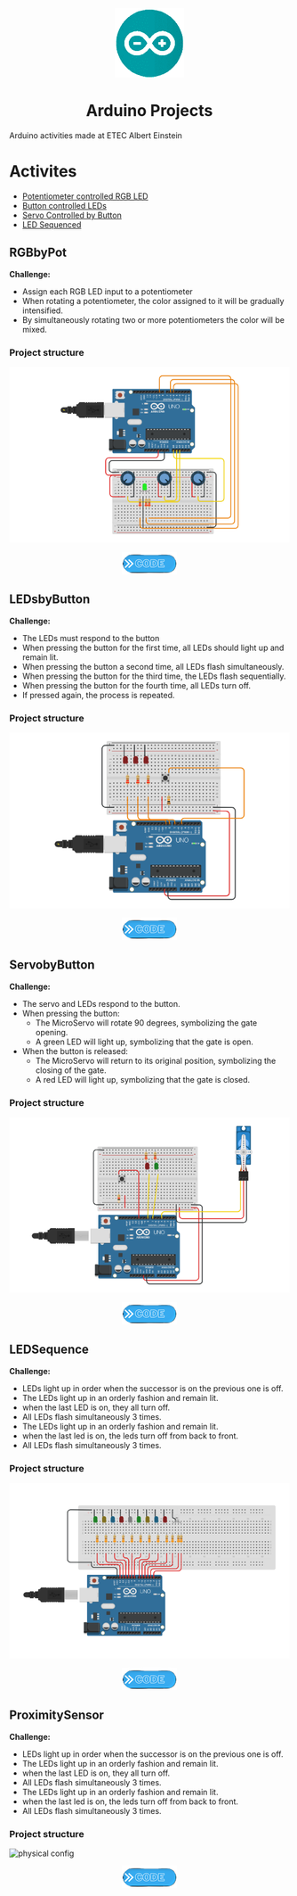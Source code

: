 <p align="center">
  <img src="Arduino_IDE_Logo.png" />
</p>
<h1 align="center">Arduino Projects</h1>

Arduino activities made at ETEC Albert Einstein

Activites
=================
<!--ts-->
   * [Potentiometer controlled RGB LED](#RGBbyPot)
   * [Button controlled LEDs](#LEDsbyButton)
   * [Servo Controlled by Button](#ServobyButton)
   * [LED Sequenced](#LEDSequence)
<!--te-->
## RGBbyPot
**Challenge:**
* Assign each RGB LED input to a potentiometer 
* When rotating a potentiometer, the color assigned to it will be gradually intensified.
* By simultaneously rotating two or more potentiometers the color will be mixed.

### Project structure
![physical config](RGBbyPot/RGBbyPot.png)
>
<p align="center"> 
  <a href="https://github.com/VictorL-Santos/TinkerCadProjects/blob/main/RGBbyPot/Code.ino"><img src="button.png"></a>
</p>

## LEDsbyButton
**Challenge:**
* The LEDs must respond to the button
* When pressing the button for the first time, all LEDs should light up and remain lit.
* When pressing the button a second time, all LEDs flash simultaneously.
* When pressing the button for the third time, the LEDs flash sequentially.
* When pressing the button for the fourth time, all LEDs turn off.
* If pressed again, the process is repeated.

### Project structure
![physical config](LEDsByButton/LEDbyButton.png)
>
<p align="center"> 
  <a href="https://github.com/VictorL-Santos/TinkerCadProjects/blob/main/LEDsByButton/Code.ino"><img src="button.png"></a>
</p>

## ServobyButton
**Challenge:**
* The servo and LEDs respond to the button.
* When pressing the button:
  * The MicroServo will rotate 90 degrees, symbolizing the gate opening.
  * A green LED will light up, symbolizing that the gate is open.
* When the button is released:
  * The MicroServo will return to its original position, symbolizing the closing of the gate.
  * A red LED will light up, symbolizing that the gate is closed.

### Project structure
![physical config](ServobyButton/Servo.png)
>
<p align="center"> 
  <a href="https://github.com/VictorL-Santos/TinkerCadProjects/blob/main/ServobyButton/Code.ino"><img src="button.png"></a>
</p>

## LEDSequence
**Challenge:**
* LEDs light up in order when the successor is on the previous one is off. 
* The LEDs light up in an orderly fashion and remain lit.
* when the last LED is on, they all turn off.
* All LEDs flash simultaneously 3 times.
* The LEDs light up in an orderly fashion and remain lit.
* when the last led is on, the leds turn off from back to front.
* All LEDs flash simultaneously 3 times.

### Project structure
![physical config](LEDSequence/LEDSequence.png)
>
<p align="center"> 
  <a href="https://github.com/VictorL-Santos/TinkerCadProjects/blob/main/LEDSequence/Code.ino"><img src="button.png"></a>
</p>

## ProximitySensor
**Challenge:**
* LEDs light up in order when the successor is on the previous one is off. 
* The LEDs light up in an orderly fashion and remain lit.
* when the last LED is on, they all turn off.
* All LEDs flash simultaneously 3 times.
* The LEDs light up in an orderly fashion and remain lit.
* when the last led is on, the leds turn off from back to front.
* All LEDs flash simultaneously 3 times.

### Project structure
![physical config](ProximitySensor/LEDSequence.png)
>
<p align="center"> 
  <a href="https://github.com/VictorL-Santos/TinkerCadProjects/blob/main/LEDSequence/Code.ino"><img src="button.png"></a>
</p>
